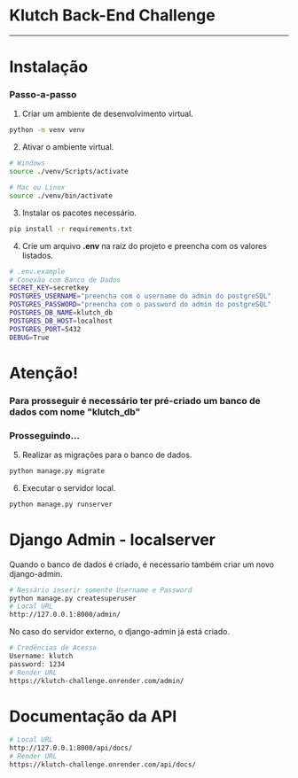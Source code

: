 # Klutch Back-End Challenge

---

# Instalação

### Passo-a-passo

1. Criar um ambiente de desenvolvimento virtual.

```bash
python -m venv venv
```

2. Ativar o ambiente virtual.

```bash
# Windows
source ./venv/Scripts/activate

# Mac ou Linux
source ./venv/bin/activate
```

3. Instalar os pacotes necessário.

```bash
pip install -r requirements.txt
```

4. Crie um arquivo **.env** na raíz do projeto e preencha com os valores listados.

```bash
# .env.example
# Conexão com Banco de Dados
SECRET_KEY=secretkey
POSTGRES_USERNAME="preencha com o username do admin do postgreSQL"
POSTGRES_PASSWORD="preencha com o password do admin do postgreSQL"
POSTGRES_DB_NAME=klutch_db
POSTGRES_DB_HOST=localhost
POSTGRES_PORT=5432
DEBUG=True
```

# Atenção!

### Para prosseguir é necessário ter pré-criado um banco de dados com nome "klutch_db"

### Prosseguindo...

5. Realizar as migrações para o banco de dados.

```bash
python manage.py migrate
```

6. Executar o servidor local.

```bash
python manage.py runserver
```

# Django Admin - localserver
Quando o banco de dados é criado, é necessario também criar um novo django-admin.
```bash
# Nessário inserir somente Username e Password
python manage.py createsuperuser
# Local URL
http://127.0.0.1:8000/admin/
```

No caso do servidor externo, o django-admin já está criado.
```bash
# Credências de Acesso
Username: klutch
password: 1234
# Render URL
https://klutch-challenge.onrender.com/admin/
```

# Documentação da API

```bash
# Local URL
http://127.0.0.1:8000/api/docs/
# Render URL
https://klutch-challenge.onrender.com/api/docs/
````
